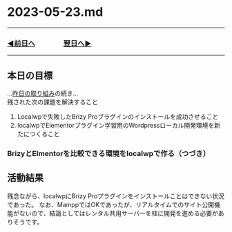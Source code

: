 # 2023-05-23.md
---
### [◀️前日へ](https://github.com/yuasys/chatty-journal/blob/main/2023/05/2023-05-22.md)&emsp;&emsp;&emsp;&emsp;[翌日へ▶️](https://github.com/yuasys/chatty-journal/blob/main/2023/05/2023-05-24.md)
---

## 本日の目標

...[昨日の取り組み](https://github.com/yuasys/chatty-journal/blob/main/2023/05/2023-05-22.md)の続き...  
残された次の課題を解決すること

1. Localwpで失敗したBrizy Proブラグインのインストールを成功させること
2. localwpでElementorプラグイン学習用のWordpressローカル開発環境を新たにつくること

### BrizyとElmentorを比較できる環境をlocalwpで作る（つづき）

## 活動結果
残念ながら、localwpにBrizy Proプラグインをインストールことはできない状況であった。
なお、MamppではOKであったが、リアルタイムでのサイト公開機能がないので、結論としてはレンタル共用サーバーを柱に開発を進める必要がありそうです。
